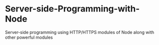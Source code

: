 # Server-side-Programming-with-Node
Server-side programming using HTTP/HTTPS modules of Node along with other powerful modules
